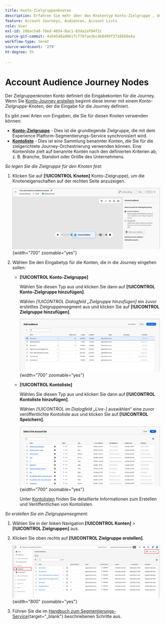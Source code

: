 ```yaml
---
title: Konto-Zielgruppenknoten
description: Erfahren Sie mehr über den Knotentyp Konto-Zielgruppe , den Sie zum Definieren der Eingabe für die Journey Ihres Kontos in Journey Optimizer B2B edition verwenden können.
feature: Account Journeys, Audiences, Account Lists
role: User
exl-id: 288ac5a8-79ed-4654-8ac1-83da2af04f2c
source-git-commit: 4a54548ad061fc778fae3bc4b8499f3716850e4a
workflow-type: tm+mt
source-wordcount: '279'
ht-degree: 5%

---
```


# Account Audience Journey Nodes

Der Zielgruppenknoten Konto definiert die Eingabekonten für die Journey. Wenn Sie [Konto-Journey erstellen](./journey-overview.md#create-an-account-journey) beginnt diese immer mit einem _Konto-Zielgruppe_-Knoten, der die Eingabe für die Journey definiert.

Es gibt zwei Arten von Eingaben, die Sie für diesen Knoten verwenden können:

* **[Konto-Zielgruppe](../audiences/account-audience-overview.md)** - Dies ist die grundlegende Zielgruppe, die mit dem Experience Platform-Segmentierungs-Service synchronisiert wird.
* **[Kontoliste](../accounts/account-lists.md)** - Dies ist eine Sammlung benannter Konten, die Sie für die zielgerichtete Journey-Orchestrierung verwenden können. Eine Kontenliste zielt auf benannte Konten nach den definierten Kriterien ab, z. B. Branche, Standort oder Größe des Unternehmens.

_So legen Sie die Zielgruppe für den Knoten fest:_

1. Klicken Sie auf **[!UICONTROL Knoten]** Konto-Zielgruppe), um die Knoteneigenschaften auf der rechten Seite anzuzeigen.

   ![Konto-Zielgruppenknoten](./assets/account-journey-account-audience-node.png){width="700" zoomable="yes"}

1. Wählen Sie den Eingabetyp für die Konten, die in die Journey eingehen sollen:

   * **[!UICONTROL Konto-Zielgruppe]**

     Wählen Sie diesen Typ aus und klicken Sie dann auf **[!UICONTROL Konto-Zielgruppe hinzufügen]**.

     Wählen _[!UICONTROL Dialogfeld „Zielgruppe hinzufügen]_ ein zuvor erstelltes Zielgruppensegment aus und klicken Sie auf **[!UICONTROL Zielgruppe hinzufügen]**.

     ![Wählen Sie ein Zielgruppensegment für den Knoten aus](./assets/node-audience-add-dialog.png){width="700" zoomable="yes"}

   * **[!UICONTROL Kontoliste]**

     Wählen Sie diesen Typ aus und klicken Sie dann auf **[!UICONTROL Kontoliste hinzufügen]**.

     Wählen _[!UICONTROL im Dialogfeld „Live-]_ auswählen“ eine zuvor veröffentlichte Kontoliste aus und klicken Sie auf **[!UICONTROL Speichern]**.

     ![Live-Kontoliste für den Knoten auswählen](./assets/account-journey-account-audience-select-account-list.png){width="700" zoomable="yes"}

     Unter [Kontolisten](../accounts/account-lists.md) finden Sie detaillierte Informationen zum Erstellen und Veröffentlichen von Kontolisten.

_So erstellen Sie ein Zielgruppensegment:_

1. Wählen Sie in der linken Navigation **[!UICONTROL Konten]** > **[!UICONTROL Zielgruppen]** aus.

1. Klicken Sie oben rechts auf **[!UICONTROL Zielgruppe erstellen]**.

   ![Erstellen eines Zielgruppensegments](./assets/audiences-list-create.png){width="800" zoomable="yes"}

1. Führen Sie die im [Handbuch zum Segmentierungs-Service](https://experienceleague.adobe.com/de/docs/experience-platform/segmentation/ui/account-audiences){target="_blank"} beschriebenen Schritte aus.
